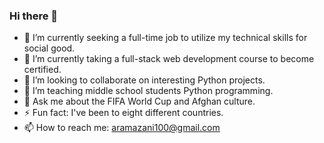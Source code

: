 ### Hi there 👋

- 🔭 I’m currently seeking a full-time job to utilize my technical skills for social good. 
- 🌱 I’m currently taking a full-stack web development course to become certified.
- 👯 I’m looking to collaborate on interesting Python projects.
- 🤔 I’m teaching middle school students Python programming.
- 💬 Ask me about the FIFA World Cup and Afghan culture.
- ⚡ Fun fact: I've been to eight different countries.
- 📫 How to reach me: aramazani100@gmail.com
